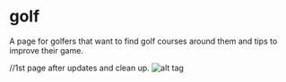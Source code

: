 # golf
A page for golfers that want to find golf courses around them and tips to improve their game.

//1st page after updates and clean up.
![alt tag](https://cloud.githubusercontent.com/assets/12367512/12425167/5ede252e-be88-11e5-86d2-7b33a5a2b3e6.PNG)

